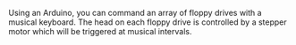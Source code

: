 Using an Arduino, you can command an array of floppy drives with a musical keyboard. The head on each floppy drive is controlled by a stepper motor which will be triggered at musical intervals. 